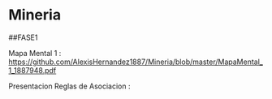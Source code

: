 # Mineria

##FASE1

Mapa Mental 1 : https://github.com/AlexisHernandez1887/Mineria/blob/master/MapaMental_1_1887948.pdf

Presentacion Reglas de Asociacion : 
